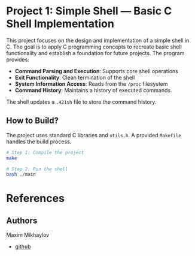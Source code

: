 # Project 1: Simple Shell — Basic C Shell Implementation

This project focuses on the design and implementation of a simple shell in C. The goal is to apply C programming concepts to recreate basic shell functionality and establish a foundation for future projects. The program provides:

- **Command Parsing and Execution**: Supports core shell operations  
- **Exit Functionality**: Clean termination of the shell  
- **System Information Access**: Reads from the `/proc` filesystem  
- **Command History**: Maintains a history of executed commands  

The shell updates a `.421sh` file to store the command history.

## How to Build?

The project uses standard C libraries and `utils.h`. A provided `Makefile` handles the build process.

```bash
# Step 1: Compile the project
make

# Step 2: Run the shell
bash ./main

```

# References

## Authors
Maxim Mikhaylov
- [github](https://www.github.com/maxmklv/SimpleShell_C)
